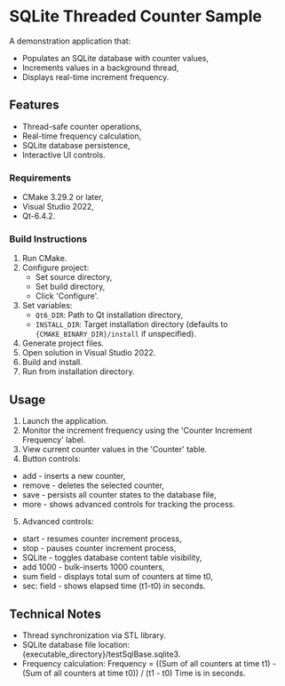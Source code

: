 # SQLite Threaded Counter Sample
A demonstration application that:
- Populates an SQLite database with counter values,
- Increments values in a background thread,
- Displays real-time increment frequency.

## Features
- Thread-safe counter operations,
- Real-time frequency calculation,
- SQLite database persistence,
- Interactive UI controls.

### Requirements
- CMake 3.29.2 or later,
- Visual Studio 2022,
- Qt-6.4.2.

### Build Instructions
1. Run CMake.
2. Configure project:
   - Set source directory,
   - Set build directory,
   - Click 'Configure'.
3. Set variables:
   - `Qt6_DIR`: Path to Qt installation directory,
   - `INSTALL_DIR`:  Target installation directory (defaults to `{CMAKE_BINARY_DIR}/install` if unspecified).
4. Generate project files.
5. Open solution in Visual Studio 2022.
6. Build and install.
7. Run from installation directory.

## Usage
1. Launch the application.
2. Monitor the increment frequency using the 'Counter Increment Frequency' label.
3. View current counter values in the 'Counter' table.
4. Button controls:
 - add - inserts a new counter,
 - remove - deletes the selected counter,
 - save - persists all counter states to the database file,
 - more - shows advanced controls for tracking the process.
5. Advanced controls:
 - start - resumes counter increment process,
 - stop - pauses counter increment process,
 - SQLite - toggles database content table visibility,
 - add 1000 - bulk-inserts 1000 counters,
 - sum field - displays total sum of counters at time t0,
 - sec: field - shows elapsed time (t1-t0) in seconds.

## Technical Notes
- Thread synchronization via STL library.
- SQLite database file location: {executable_directory}/testSqlBase.sqlite3.
- Frequency calculation:
  Frequency = ((Sum of all counters at time t1) - (Sum of all counters at time t0)) / (t1 - t0)
  Time is in seconds.